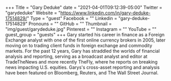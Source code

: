 +++
Title = "Gary Deduke"
date = "2021-04-01T09:12:39-05:00"
Twitter = "garydeduke"
Website = "https://www.linkedin.com/in/gary-deduke-17514829/"
Type = "guest"
Facebook = ""
Linkedin = "gary-deduke-17514829"
Pronouns = ""
GitHub = ""
Thumbnail = "img/guest/garydeduke.jpg"
Pinterest = ""
Instagram = ""
YouTube = ""
guest_group = "guests"
+++
Gary started his career in finance as a Foreign Exchange analyst with one of the first online currency brokers in 2005, later moving on to trading client funds in foreign exchange and commodity markets.  For the past 12 years, Gary has straddled the worlds of financial analysis and reporting, serving as a broadcast analyst and editor at TradeTheNews and more recently TheFly, where he reports on breaking news impacting U.S. equities.  Garys's cross-asset reporting and analysis have been featured on Bloomberg, Reuters, and The Wall Street Journal.
